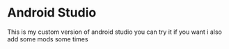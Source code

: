# Android Studio
This is my custom version of android studio you can try it if you want i also add some mods some times
